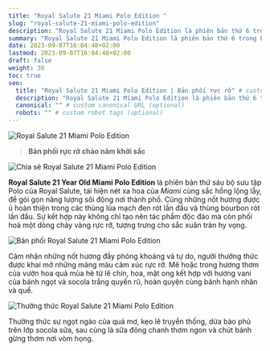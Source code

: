 ```yaml
---
title: "Royal Salute 21 Miami Polo Edition "
slug: "royal-salute-21-miami-polo-edition"
description: "Royal Salute 21 Miami Polo Edition là phiên bản thứ 6 trong bộ sưu tập Polo của nhà Royal Salute"
summary: "Royal Salute 21 Miami Polo Edition là phiên bản thứ 6 trong bộ sưu tập Polo của nhà Royal Salute"
date: 2023-09-07T16:04:48+02:00
lastmod: 2023-09-07T16:04:48+02:00
draft: false
weight: 30
toc: true
seo:
  title: "Royal Salute 21 Miami Polo Edition | Bản phối rực rỡ" # custom title (optional)
  description: "Royal Salute 21 Miami Polo Edition là phiên bản thứ 6 trong bộ sưu tập Polo của nhà Royal Salute" # custom description (recommended)
  canonical: "" # custom canonical URL (optional)
  robots: "" # custom robot tags (optional)
---
```


![Royal Salute 21 Miami Polo Edition ](images/chia-se-royal-salute-miami-polo.jpg "Royal Salute 21 Miami Polo Edition")

> **Bản phối rực rỡ chào năm khởi sắc**

![Chia sẻ Royal Salute 21 Miami Polo Edition ](images/thuong-thuc-royal-salute-21-miami.jpg "Chia sẻ Royal Salute 21 Miami Polo Edition")

**Royal Salute 21 Year Old Miami Polo Edition** là phiên bản thứ sáu bộ sưu tập Polo của Royal Salute, tái hiện nét xa hoa của _Miami_ cùng sắc hồng lộng lẫy, để gói gọn năng lượng sôi động nơi thành phố. Cũng những nốt hương được ủ hoàn thiện trong các thùng lúa mạch đen rót lần đầu và thùng bourbon rót lần đầu. Sự kết hợp này không chỉ tạo nên tác phẩm độc đáo mà còn phối hoà một dòng chảy vàng rực rỡ, tượng trưng cho sắc xuân tràn hy vọng.

![Bản phối Royal Salute 21 Miami Polo Edition ](images/slogan-royal-salute-miami-polo.jpg "Bản phối rực rỡ, chào năm khởi sắc")

Cảm nhận những nốt hương đầy phóng khoáng và tự do, người thưởng thức được khai mở những mảng màu cảm xúc rực rỡ. Mê hoặc trong hương thơm của vườn hoa quả mùa hè từ lê chín, hoa, mật ong kết hợp với hương vani của bánh ngọt và socola trắng quyến rũ, hoàn quyện cùng bánh hạnh nhân và quế.

![Thưởng thức Royal Salute 21 Miami Polo Edition ](images/cocktail-royal-salute-21-miami-polo.jpg "Thưởng thức Royal Salute 21 Miami Polo Edition")

Thưởng thức sự ngọt ngào của quả mơ, kẹo lê truyền thống, dừa bào phủ trên lớp socola sữa, sau cùng là sữa đông chanh thơm ngon và chút bánh gừng thơm nơi vòm họng.
